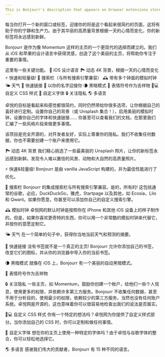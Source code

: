 ```yaml
---
This is Bonjourr's description that appears on browser extensions stores.
---
```


每当你打开一个新的窗口或标签，迎接你的将是这个看起来很简约的页面，这将有助于你的宁静和生产力。由于其华丽的高质量背景根据一天的心情而变化，你的新标签将永远感到新鲜。

Bonjourr 是作为像 Momentum 这样的主页的一个更现代的选择而建立的。我们从 iOS 和苹果的设计语言中获得灵感，创造了这个美丽的主页，将帮助你专注于重要的事情。

这里有一些关键功能。
🍏 iOS 设计语言
🏞 动态 4K 背景，根据一天的心情而变化
⚡️ 快速和轻量级!
🔎 搜索栏（与所有搜索引擎兼容）
🕰 带有多个钟面的模拟时钟
🌤 天气
🔗 快速链接
👋 以你的名字迎接你
🌘 黑暗模式
🥖 表情符号作为吉祥物
🧑💻 自定义 CSS 样式
📝 自定义字体
🔒 关注隐私
🌎 多语言

卓悦的目标是看起来和感觉都很简约，同时仍然带给你很多选项，让你根据自己的喜好进行定制。设置你自己的背景（或 Unsplash 集合！），启用美丽的模拟时钟，设置你自己的字体和快速链接...... 你甚至可以查看我们的文档，在那里我们汇编了一些风格片段来做更多事情。

该项目是完全开源的，对开发者友好，实际上尊重你的隐私。我们不收集任何数据，你也不需要创建一个账户来使用它。

🏞 动态 4K 背景
我们精心挑选了一些最美丽的 Unsplash 照片，让你的新标签永远感到新鲜。发现令人难以置信的风景、动物和大自然的高质量照片。

⚡️ 快速&轻量级!
Bonjourr 是由 vanilla JavaScript 构建的，并为最佳性能进行了优化。

🔎 搜索栏
Bonjourr 的集成搜索栏与所有搜索引擎兼容。是的，所有的! 这包括通常的谷歌，必应，DuckDuckGo，雅虎，Startpage 以及其他，如 Ecosia，Lilo 和 Qwant。如果你愿意，你甚至可以添加你自己的自定义搜索引擎。

🕰 模拟时钟
卓悦网的默认时钟是按照你在 iPhone 和其他 iOS 设备上的样子制作的。但是，如果你喜欢更奇特的东西，你可以用一个非常酷的模拟时钟来代替它，并按你的意愿定制它。

🌤 天气
在一个简单的句子中，获得你当地当前天气和预测的摘要。

🔗 快速链接
没有书签就不是一个真正的主页! Bonjourr 允许你添加自己的书签，改变它们的图标，并从你的浏览器中导入你的当前书签。

🌘 黑暗模式
就像在 iOS 上，Bonjourr 有一个美丽的自动黑暗模式。

🥖 表情符号作为吉祥物

🔒 关注隐私
一些主页，如 Momentum，鼓励你创建一个帐户，给他们一些个人信息，使用更多的权限，并依赖许多第三方服务。Bonjourr 不收集任何数据，甚至不用于分析目的，使用最少的权限，依赖较少的第三方服务，当然也没有任何账户系统。卓悦网是开源的，这也意味着你可以很容易地检查出我们的说法是否属实。

🧑💻 自定义 CSS 样式
你有一个特定的想法吗？卓悦网为你提供了自定义样式部分。当你添加自己的 CSS 时，你可以定制和做任何事情。

📝 自定义字体
想在你的主页上使用一种特定的字体吗？由于卓悦与谷歌字体的整合，你可以轻松地选择它。

🌎 多语言
感谢我们伟大的贡献者，Bonjourr 有 15 种不同的语言。
